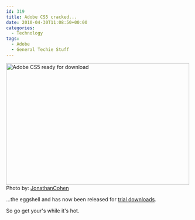 ```yaml
---
id: 319
title: Adobe CS5 cracked...
date: 2010-04-30T11:08:50+00:00
categories:
  - Technology
tags:
  - Adobe
  - General Techie Stuff
---
```

<div class="mceTemp mceIEcenter">
  <dl class="wp-caption aligncenter" style="width: 510px;">
    <dt class="wp-caption-dt">
      <img title="Adobe CS5 cracked" src="http://files.placona.co.uk/adobe_cs5_cracked/adobe_cs5_cracked.jpg" alt="Adobe CS5 ready for download" width="500" height="333" />Photo by: <a rel="nofollow" href="http://www.flickr.com/photos/JonathanCohen/">JonathanCohen</a>
    </dt>
  </dl>
</div>

...the eggshell and has now been released for <a title="Adobe CS5 Download" href="http://www.adobe.com/downloads/" target="_blank">trial downloads</a>.

So go get your's while it's hot.

